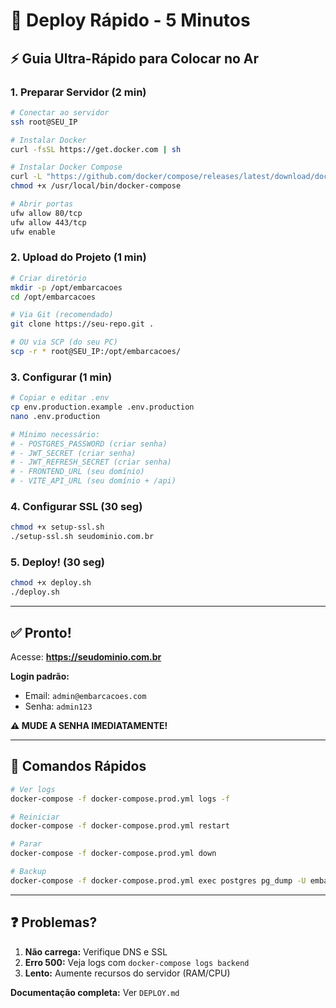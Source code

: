 # 🚀 Deploy Rápido - 5 Minutos

## ⚡ Guia Ultra-Rápido para Colocar no Ar

### **1. Preparar Servidor (2 min)**
```bash
# Conectar ao servidor
ssh root@SEU_IP

# Instalar Docker
curl -fsSL https://get.docker.com | sh

# Instalar Docker Compose
curl -L "https://github.com/docker/compose/releases/latest/download/docker-compose-$(uname -s)-$(uname -m)" -o /usr/local/bin/docker-compose
chmod +x /usr/local/bin/docker-compose

# Abrir portas
ufw allow 80/tcp
ufw allow 443/tcp
ufw enable
```

### **2. Upload do Projeto (1 min)**
```bash
# Criar diretório
mkdir -p /opt/embarcacoes
cd /opt/embarcacoes

# Via Git (recomendado)
git clone https://seu-repo.git .

# OU via SCP (do seu PC)
scp -r * root@SEU_IP:/opt/embarcacoes/
```

### **3. Configurar (1 min)**
```bash
# Copiar e editar .env
cp env.production.example .env.production
nano .env.production

# Mínimo necessário:
# - POSTGRES_PASSWORD (criar senha)
# - JWT_SECRET (criar senha)
# - JWT_REFRESH_SECRET (criar senha)
# - FRONTEND_URL (seu domínio)
# - VITE_API_URL (seu domínio + /api)
```

### **4. Configurar SSL (30 seg)**
```bash
chmod +x setup-ssl.sh
./setup-ssl.sh seudominio.com.br
```

### **5. Deploy! (30 seg)**
```bash
chmod +x deploy.sh
./deploy.sh
```

---

## ✅ Pronto!

Acesse: **https://seudominio.com.br**

**Login padrão:**
- Email: `admin@embarcacoes.com`
- Senha: `admin123`

**⚠️ MUDE A SENHA IMEDIATAMENTE!**

---

## 📱 Comandos Rápidos

```bash
# Ver logs
docker-compose -f docker-compose.prod.yml logs -f

# Reiniciar
docker-compose -f docker-compose.prod.yml restart

# Parar
docker-compose -f docker-compose.prod.yml down

# Backup
docker-compose -f docker-compose.prod.yml exec postgres pg_dump -U embarcacoes embarcacoes_db > backup.sql
```

---

## ❓ Problemas?

1. **Não carrega:** Verifique DNS e SSL
2. **Erro 500:** Veja logs com `docker-compose logs backend`
3. **Lento:** Aumente recursos do servidor (RAM/CPU)

**Documentação completa:** Ver `DEPLOY.md`


